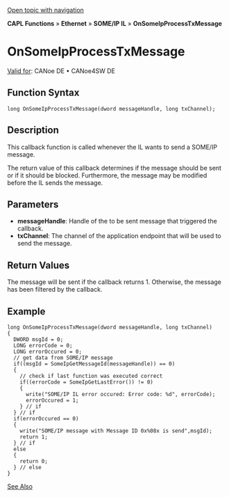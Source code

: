 [Open topic with navigation](../../../../../../CANoeDEFamily.htm#Topics/CAPLFunctions/IP/SOMEIPIL/Functions/CAPLfunctionOnSomeIpProcessTxMessage.md)

**CAPL Functions** » **Ethernet** » **SOME/IP IL** » **OnSomeIpProcessTxMessage**

# OnSomeIpProcessTxMessage

[Valid for](../../../../Shared/FeatureAvailability.md): CANoe DE • CANoe4SW DE

## Function Syntax

```plaintext
long OnSomeIpProcessTxMessage(dword messageHandle, long txChannel);
```

## Description

This callback function is called whenever the IL wants to send a SOME/IP message.

The return value of this callback determines if the message should be sent or if it should be blocked. Furthermore, the message may be modified before the IL sends the message.

## Parameters

- **messageHandle**: Handle of the to be sent message that triggered the callback.
- **txChannel**: The channel of the application endpoint that will be used to send the message.

## Return Values

The message will be sent if the callback returns 1. Otherwise, the message has been filtered by the callback.

## Example

```plaintext
long OnSomeIpProcessTxMessage(dword messageHandle, long txChannel)
{
  DWORD msgId = 0;
  LONG errorCode = 0;
  LONG errorOccured = 0;
  // get data from SOME/IP message
  if((msgId = SomeIpGetMessageId(messageHandle)) == 0)
  {
    // check if last function was executed correct
    if((errorCode = SomeIpGetLastError()) != 0)
    {
      write("SOME/IP IL error occured: Error code: %d", errorCode);
      errorOccured = 1;
    } // if
  } // if
  if(errorOccured == 0)
  {
    write("SOME/IP message with Message ID 0x%08x is send",msgId);
    return 1;
  } // if
  else
  {
    return 0;
  } // else
}
```

[See Also](javascript:void(0);)